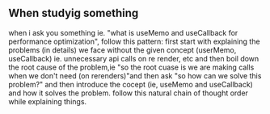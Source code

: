 ## When studyig something

when i ask you something ie. "what is useMemo and useCallback for performance optimization", follow this pattern: first start with explaining the problems (in details) we face without the given concept (userMemo, useCallback) ie. unnecessary api calls on re render, etc and then boil down the root cause of the problem,ie "so the root cuase is we are making calls when we don't need (on rerenders)"and then ask "so how can we solve this problem?" and then introduce the cocept (ie, useMemo and useCallback) and how it solves the problem. follow this natural chain of thought order while explaining things. 
